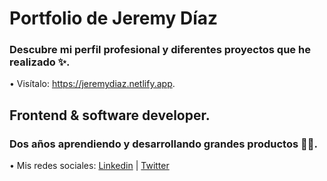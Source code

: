 # Portfolio de Jeremy Díaz

<h3>Descubre mi perfil profesional y diferentes proyectos que he realizado ✨.</h3>
<p>• Visítalo: <a href="https://jeremydiaz.netlify.app">https://jeremydiaz.netlify.app</a>.</p>
 
<h2>Frontend & software developer.</h2>

<h3>Dos años aprendiendo y desarrollando grandes productos 👨‍💻.</h3>

<p>
  • Mis redes sociales:
  <a href="https://www.linkedin.com/in/jeremy-d%C3%ADaz-50b594233/" target="_blank">Linkedin</a> |
  <a href="https://twitter.com/Jeremy664K" target="_blank">Twitter</a>
</p>